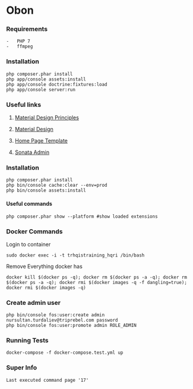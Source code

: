 Obon
==========

### Requirements
    -   PHP 7
    -   ffmpeg

### Installation
    php composer.phar install
    php app/console assets:install
    php app/console doctrine:fixtures:load
    php app/console server:run

### Useful links
1. [Material Design Principles](https://material.google.com/)

2. [Material Design](https://getmdl.io/)

3. [Home Page Template](https://getmdl.io/templates/android-dot-com/index.html)

4. [Sonata Admin](https://sonata-project.org/bundles/)



### Installation

    php composer.phar install
    php bin/console cache:clear --env=prod
    php bin/console assets:install

#### Useful commands

    php composer.phar show --platform #show loaded extensions

### Docker Commands

Login to container

    sudo docker exec -i -t trhqistraining_hqri /bin/bash

Remove Everything docker has

    docker kill $(docker ps -q); docker rm $(docker ps -a -q); docker rm $(docker ps -a -q); docker rmi $(docker images -q -f dangling=true); docker rmi $(docker images -q)

### Create admin user
    php bin/console fos:user:create admin nursultan.turdaliev@triprebel.com password
    php bin/console fos:user:promote admin ROLE_ADMIN

### Running Tests

    docker-compose -f docker-compose.test.yml up
    
### Super Info
    Last executed command page '17'